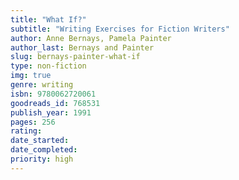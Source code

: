 ```yaml
---
title: "What If?"
subtitle: "Writing Exercises for Fiction Writers"
author: Anne Bernays, Pamela Painter
author_last: Bernays and Painter
slug: bernays-painter-what-if
type: non-fiction
img: true
genre: writing
isbn: 9780062720061
goodreads_id: 768531
publish_year: 1991
pages: 256
rating: 
date_started:
date_completed:
priority: high
---
```

